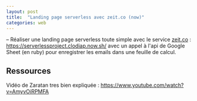 ```yaml
---
layout: post
title:  "Landing page serverless avec zeit.co (now)"
categories: web 
---
```


– Réaliser une landing page serverless toute simple avec le service [zeit.co](https://zeit.co/home) : <https://serverlessproject.clodiap.now.sh/> avec un appel à l'api de Google Sheet (en ruby) pour enregistrer les emails dans une feuille de calcul.

## Ressources
Vidéo de Zaratan tres bien expliquée : <https://www.youtube.com/watch?v=AmyvOiRPMFA>
